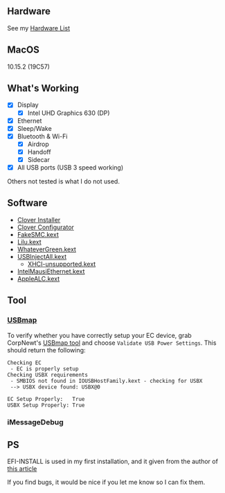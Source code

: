 ## Hardware
See my [Hardware List](HARDWARE.md)

## MacOS
10.15.2 (19C57)

## What's Working

- [x] Display
    - [x] Intel UHD Graphics 630 (DP)
- [x] Ethernet
- [x] Sleep/Wake
- [x] Bluetooth & Wi-Fi
    - [x] Airdrop
    - [x] Handoff
    - [x] Sidecar
- [x] All USB ports (USB 3 speed working)

Others not tested is what I do not used.

## Software
- [Clover Installer](https://github.com/Dids/clover-builder/releases)
- [Clover Configurator](https://mackie100projects.altervista.org/download-clover-configurator/)
- [FakeSMC.kext](https://bitbucket.org/RehabMan/os-x-fakesmc-kozlek/downloads/)
- [Lilu.kext](https://github.com/acidanthera/Lilu/releases)
- [WhateverGreen.kext](https://github.com/acidanthera/WhateverGreen/releases)
- [USBInjectAll.kext](https://bitbucket.org/RehabMan/os-x-usb-inject-all/downloads/)
  - [XHCI-unsupported.kext](https://github.com/RehabMan/OS-X-USB-Inject-All)
- [IntelMausiEthernet.kext](https://bitbucket.org/RehabMan/os-x-intel-network/downloads/)
- [AppleALC.kext](https://github.com/acidanthera/AppleALC/releases)

## Tool
### [USBmap](https://github.com/corpnewt/USBMap)

To verify whether you have correctly setup your EC device, grab CorpNewt's [USBmap tool](https://github.com/corpnewt/USBMap) and choose `Validate USB Power Settings`. This should return the following:
```
Checking EC
 - EC is properly setup
Checking USBX requirements
 - SMBIOS not found in IOUSBHostFamily.kext - checking for USBX
 --> USBX device found: USBX@0

EC Setup Properly:   True
USBX Setup Properly: True
```
### iMessageDebug

## PS
EFI-INSTALL is used in my first installation, and it given from the author of [this article](http://bbs.pcbeta.com/forum.php?mod=viewthread&tid=1816236)

If you find bugs, it would be nice if you let me know so I can fix them. 
